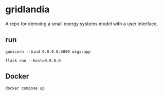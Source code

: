 # gridlandia
A repo for demoing a small energy systems model with a user interface.

## run

    gunicorn --bind 0.0.0.0:5000 wsgi:app
    
    flask run --host=0.0.0.0
    
    
## Docker

    docker compose up